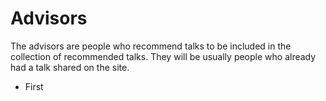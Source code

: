 # Advisors


The advisors are people who recommend talks to be included in the collection of recommended talks.
They will be usually people who already had a talk shared on the site.

* First
